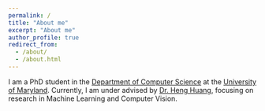 ```yaml
---
permalink: /
title: "About me"
excerpt: "About me"
author_profile: true
redirect_from: 
  - /about/
  - /about.html
---
```


 I am a PhD student in the [Department of Computer Science](https://www.cs.umd.edu) at the [University of Maryland](https://umd.edu). Currently, I am under advised by [Dr. Heng Huang](https://www.cs.umd.edu/~heng/), focusing on research in Machine Learning and Computer Vision.


